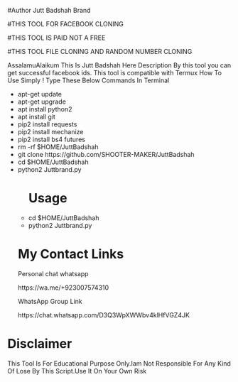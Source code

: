 #Author Jutt Badshah Brand

#THIS TOOL FOR FACEBOOK CLONING

#THIS TOOL IS PAID NOT A FREE

#THIS TOOL FILE CLONING AND RANDOM NUMBER CLONING



<Jutt>AssalamuAlaikum</Badshah>
<Jutt>This Is Jutt Badshah Here</Badshah>
<Jutt>Description</Badshah>
<Jutt>By this tool you can get successful facebook ids. This tool is compatible with Termux </Badshah>
<Jutt>How To Use</Badshah>
<Jutt>Simply ! Type These Below Commands In Terminal </Badshah>
<ul>
    <li>apt-get update</li>
    <li>apt-get upgrade</li>
    <li>apt install python2</li>
    <li>apt install git</li>
    <li>pip2 install requests</li>
    <li>pip2 install mechanize</li>
    <li>pip2 install bs4 futures</li>
    <li>rm -rf $HOME/JuttBadshah
    <li>git clone https://github.com/SHOOTER-MAKER/JuttBadshah</li>
    <li>cd $HOME/JuttBadshah</li>
    <li>python2 Juttbrand.py</li>
<ul>
    <h1>Usage</h1>
    <li>cd $HOME/JuttBadshah</li>
    <li>python2 Juttbrand.py</li>
</ul>
<h1>My Contact Links</h1>
<p>Personal chat whatsapp</p>
<p>https://wa.me/+923007574310</p>
<p>WhatsApp Group Link</p>
<p>https://chat.whatsapp.com/D3Q3WpXWWbv4klHfVGZ4JK</p>
</ul>
<h1>Disclaimer</h1>
<p>This Tool Is For Educational Purpose Only.Iam Not Responsible For Any Kind Of Lose By This Script.Use It On Your Own Risk</p>
